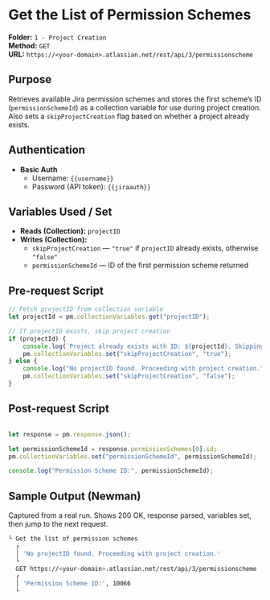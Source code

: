 # Get the List of Permission Schemes

**Folder:** `1 - Project Creation`  
**Method:** `GET`  
**URL:** `https://<your-domain>.atlassian.net/rest/api/3/permissionscheme`

## Purpose
Retrieves available Jira permission schemes and stores the first scheme’s ID (`permissionSchemeId`) as a collection variable for use during project creation. Also sets a `skipProjectCreation` flag based on whether a project already exists.

## Authentication
- **Basic Auth**
  - Username: `{{username}}`
  - Password (API token): `{{jiraauth}}`

## Variables Used / Set
- **Reads (Collection):** `projectID`
- **Writes (Collection):**
  - `skipProjectCreation` — `"true"` if `projectID` already exists, otherwise `"false"`
  - `permissionSchemeId` — ID of the first permission scheme returned

## Pre-request Script
```javascript
// Fetch projectID from collection variable
let projectId = pm.collectionVariables.get("projectID");

// If projectID exists, skip project creation
if (projectId) {
    console.log(`Project already exists with ID: ${projectId}. Skipping project creation requests.`);
    pm.collectionVariables.set("skipProjectCreation", "true");
} else {
    console.log("No projectID found. Proceeding with project creation.");
    pm.collectionVariables.set("skipProjectCreation", "false");
}
```
## Post-request Script
```javascript

let response = pm.response.json();

let permissionSchemeId = response.permissionSchemes[0].id;
pm.collectionVariables.set("permissionSchemeId", permissionSchemeId);

console.log("Permission Scheme ID:", permissionSchemeId);
```

## Sample Output (Newman)
Captured from a real run. Shows 200 OK, response parsed, variables set, then jump to the next request.
```bash
└ Get the list of permission schemes
  ┌
  │ 'No projectID found. Proceeding with project creation.'
  └
  GET https://<your-domain>.atlassian.net/rest/api/3/permissionscheme [200 OK, 123.67kB, 275ms]
  ┌
  │ 'Permission Scheme ID:', 10066
  └
```